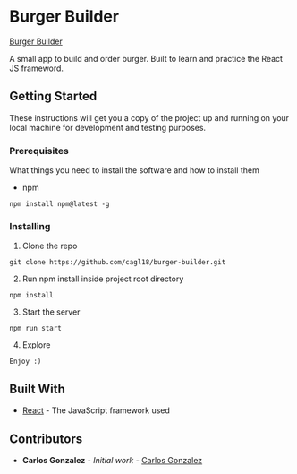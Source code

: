 # Burger Builder

[Burger Builder ](https://cagl18.github.io/burger-builder/)

A small app to build and order burger. Built to learn and practice the React JS frameword.

## Getting Started

These instructions will get you a copy of the project up and running on your local machine for development and testing purposes.

### Prerequisites

What things you need to install the software and how to install them

- npm

```
npm install npm@latest -g
```

### Installing

1. Clone the repo

```
git clone https://github.com/cagl18/burger-builder.git
```

2. Run npm install inside project root directory

```
npm install
```

3. Start the server

```
npm run start
```

4. Explore

```
Enjoy :)
```

## Built With

- [React](https://reactjs.org/) - The JavaScript framework used

## Contributors

- **Carlos Gonzalez** - _Initial work_ - [Carlos Gonzalez](http://www.carlosgonzalez.pro/)

<!-- ## License

This project is licensed under the MIT License - see the [LICENSE.md](LICENSE.md) file for details -->

<!-- ## Acknowledgments

- [Font Awesome](https://fontawesome.com/) - Font Icons -->
